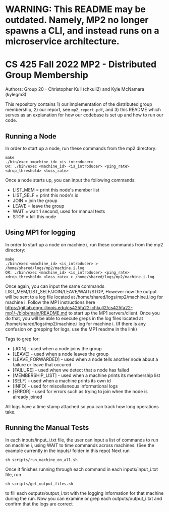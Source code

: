 # WARNING: This README may be outdated. Namely, MP2 no longer spawns a CLI, and instead runs on a microservice architecture.

# CS 425 Fall 2022 MP2 - Distributed Group Membership

Authors: Group 20 - Christopher Kull (chkull2) and Kyle McNamara (kylegm3)

This repository contains 1) our implementation of the distributed group membership, 2) our report, see `mp2_report.pdf`, and 3) this README which serves as an explanation for how our codebase is set up and how to run our code.

## Running a Node

In order to start up a node, run these commands from the mp2 directory:
```
make
./bin/exec <machine_id> <is_introducer>
OR: ./bin/exec <machine_id> <is_introducer> <ping_rate> <drop_threshold> <loss_rate>
```
Once a node starts up, you can input the following commands:
- LIST_MEM = print this node's member list
- LIST_SELF = print this node's id
- JOIN = join the group
- LEAVE = leave the group
- WAIT = wait 1 second, used for manual tests
- STOP = kill this node

## Using MP1 for logging

In order to start up a node on machine i, run these commands from the mp2 directory:
```
make
./bin/exec <machine_id> <is_introducer> > /home/shared/logs/mp2/machine.i.log
OR: ./bin/exec <machine_id> <is_introducer> <ping_rate> <drop_threshold> <loss_rate> > /home/shared/logs/mp2/machine.i.log
```

Once again, you can input the same commands LIST_MEM/LIST_SELF/JOIN/LEAVE/WAIT/STOP,
However now the output will be sent to a log file located at /home/shared/logs/mp2/machine.i.log for machine i.
Follow the MP1 instructions here https://gitlab.engr.illinois.edu/cs425fa22-chkull2/cs425fa22-mp1/-/blob/main/README.md to start up the MP1 servers/client.
Once you do that, you will be able to execute greps in the log files located at /home/shared/logs/mp2/machine.i.log for machine i.
(If there is any confusion on grepping for logs, use the MP1 readme in the link)

Tags to grep for:
- [JOIN] - used when a node joins the group
- [LEAVE] - used when a node leaves the group
- [LEAVE_FORWARDED] - used when a node tells another node about a failure or leave that occured
- [FAILURE] - used when we detect that a node has failed
- [MEMBERSHIP_LIST] - used when a machine prints its membership list
- [SELF] - used when a machine prints its own id
- [INFO] - used for miscellaneous informational logs
- [ERROR] - used for errors such as trying to join when the node is already joined

All logs have a time stamp attached so you can track how long operations take.

## Running the Manual Tests

In each inputs/input_i.txt file, the user can input a list of commands to run on machine i, using WAIT to time commands across machines.
(See the example currently in the inputs/ folder in this repo)
Next run
```
sh scripts/run_machine_on_all.sh
```
Once it finishes running through each command in each inputs/input_i.txt file, run
```
sh scripts/get_output_files.sh
```
to fill each outputs/output_i.txt with the logging information for that machine during the run.
Now you can examine or grep each outputs/output_i.txt and confirm that the logs are correct